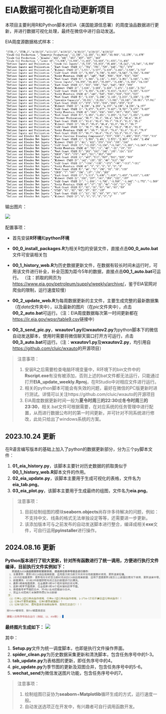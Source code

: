 # EIA数据可视化自动更新项目

本项目主要利用R和Python脚本对EIA（美国能源信息署）的周度油品数据进行更新，并进行数据可视化处理，最终在微信中进行自动发送。

EIA周度源数据格式样本：

![](R_Version/images/data.png)

输出图片：

![](R_Version/pic/eia.jpg)

配置事项：

-   首先安装**R环境**和**python环境**

-   **00_0\_install_packages.R**为相关R包的安装文件，直接点击**00_0\_auto.bat**文件可安装相关包

-   **00_1\_history_web.R**为历史数据更新文件，在数据有较长时间未运行时，可用该文件进行补全，补全范围为距今5年的数据，直接点击**00_1\_auto.bat**可运行。 （注：抓取的网页为<https://www.eia.gov/petroleum/supply/weekly/archive/>，鉴于EIA官网对爬虫的限制，运行速度较慢）

-   **00_2\_update_web.R**为每周数据更新的主文件，主要生成完整的最新数据集（在*data*文件夹中），以及最新的图片（在*pic*文件夹中），点击**00_2\_auto.bat**可运行。（注：EIA周度数据每次第一时间更新都在<https://ir.eia.gov/wpsr/table9.csv>链接中）

-   **00_3\_send_pic.py**，**wxautov1.py**和**wxautov2.py**为python脚本下的微信自动发送脚本，使用时需要将微信聊天窗口打开方可运行，点击**00_3\_auto.bat**可运行。（注：**wxautov1.py**及**wxautov2.py**，均引用自<https://github.com/cluic/wxauto>的开源项目）

> 注意事项：
> 1.  安装R之后需要检查电脑环境变量中，R环境下的bin文件中的**Rscript.exe**有没有被添加，否则上述的bat文件都无法运行，只能通过打开**EIA_update_weekly.Rproj**，在RStudio中对相应文件进行运行。
> 2.  相关的python脚本可能会有失效的问题，最好在微信的PC版更新时进行测试。详情可以关注https://github.com/cluic/wxauto的开源项目
> 3.  EIA周度数据更新时间一般为**夏令时周三的22:30**或**冬令时周三的23:30**，相关.bat文件可根据需要，在对应系统的任务管理中进行配置，从而进行数据公布时的第一时间更新，并可针对不同系统进行修改，此处只给出了windows系统的方案。

## 2023.10.24 更新  
在R语言编写版本的基础上加入了python的数据更新部分，分为三个py脚本文件：
1. **01_eia_history.py**，该脚本主要针对历史数据的抓取类似于**00_1\_history_web.R**脚本文件的作用。
2. **02_eia_update.py**，该脚本主要用于生成可视化的表格，文件名为**eia_tab.png**。
3. **03_eia_plot.py**，该脚本主要用于生成最终的组图，文件名为**eia.png**。

> 注意事项：
> 1. 目前绘制组图的模块**seaborn.objects**尚存许多待解决的问题，例如：不支持中文、线条的格式无法单独设定等等，还需要进一步更新。
> 2. 该添加版本可与之前发布的自动发送脚本进行整合，编译成相关**exe**文件，可自行运用**pyinstaller**进行操作。

## 2024.08.16 更新
**Python版本进行了较大更新，针对所有函数进行了统一调用，方便进行执行文件编译，目前执行文件实例如下：**
![](Py_Version/pic/moniter_sample.png)

**最终图片生成如下：**
![](Py_Version/pic/eia.png)

其中：
1. **Setup.py**文件为统一调度脚本，也即是执行文件操作界面。
2. **spider_clean.py**为历史数据采集更新和清洗脚本，包含任务序号中的1-3。
3. **tab_update.py**为表格图的更新，即任务序号中的4。
4. **pic_update.py**为季节图的更新及双图合并，包含任务序号中的5-6。
5. **wechat_send**为微信发送图片功能，包含任务序号中的7。


> 注意事项：
> 1. 绘制组图已妥协为**seaborn**+**Matplotlib**循环生成的方式，运行速度一般。
> 2. 自动发送选项正在开发中，有兴趣者可自行调用函数开发。 